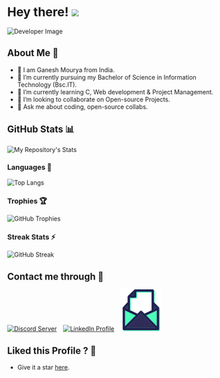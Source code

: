 
#  Hey there! <img src="https://raw.githubusercontent.com/iampavangandhi/iampavangandhi/master/gifs/Hi.gif" width="30px">

![Developer Image](https://camo.githubusercontent.com/992babdffd8c74a1502de375fbdf7e4d54773242/68747470733a2f2f6d656469612e67697068792e636f6d2f6d656469612f53576f536b4e36447854737a71494b4571762f67697068792e676966)

## About Me 📓

- 🍄 I am Ganesh Mourya from India.
- 🔭 I’m currently pursuing my Bachelor of Science in Information Technology (Bsc.IT).
- 🌱 I’m currently learning C, Web development & Project Management.
- 👯 I’m looking to collaborate on Open-source Projects.
- 💬 Ask me about coding, open-source collabs.

## GitHub Stats 📊

![My Repository's Stats](https://github-readme-stats.vercel.app/api?username=Alkaison&show_icons=true)

### Languages 🔖

![Top Langs](https://github-readme-stats.vercel.app/api/top-langs/?username=alkaison&layout=compact)

### Trophies 🏆

![GitHub Trophies](https://github-profile-trophy.vercel.app/?username=alkaison&theme=dracula)

### Streak Stats ⚡

![GitHub Streak](https://github-readme-streak-stats.herokuapp.com/?user=Alkaison&theme=dark)

## Contact me through 📨

[![Discord Server](https://github.com/gauravghongde/social-icons/blob/master/SVG/Color/Discord.svg)](https://discord.gg/dF4PHxbHpA "Byte Hub Discord")
&ensp;
[![LinkedIn Profile](https://github.com/gauravghongde/social-icons/blob/master/SVG/Color/LinkedIN.svg)](https://www.linkedin.com/in/alkaison "Ganesh Mourya - LinkedIn Profile")
&ensp;
[![MailID](https://github.com/Alkaison/GitBashDemo/blob/main/mail.svg)](mailto:505ganeshmourya@gmail.com "Mail: Ganesh Mourya")

## Liked this Profile ? 🌟

- Give it a star [here](https://github.com/Alkaison/Alkaison).
